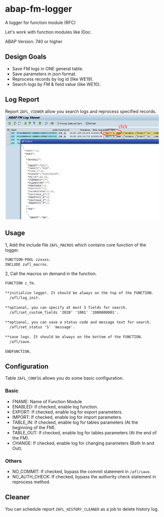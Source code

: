 # abap-fm-logger
A logger for function module (RFC)

Let's work with function modules like IDoc.

ABAP Version: 740 or higher

## Design Goals
- Save FM logs in ONE general table.
- Save parameters in json format.
- Reprocess records by log id (like WE19).
- Search logs by FM & field value (like WE10).

## Log Report
Report ```ZAFL_VIEWER``` allow you search logs and reprocess specified records.
![log report](https://github.com/hhelibeb/helloworld/blob/master/log%20report.png)

## Usage

1, Add the include file ```ZAFL_MACROS``` which contains core function of the logger.
```abap
FUNCTION-POOL zzxxxx.
INCLUDE zafl_macros.
```
2, Call the macros on demand in the function.
```abap
FUNCTION z_fm.
  
**initialize logger. It should be always on the top of the FUNCTION.
  /afl/log_init.

**optional, you can specify at most 3 fields for search.
  /afl/set_custom_fields '2020' '1001' '2000000001'. 

**optional, you can save a status code and message text for search.
  /afl/set_status 'S' 'message'.

**save logs. It should be always on the bottom of the FUNCTION.
  /afl/save.

ENDFUNCTION.
```
## Configuration
Table ```ZAFL_CONFIG``` allows you do some basic configuration.

### Basic
- FNAME: Name of Function Module
- ENABLED: If checked, enable log function.
- EXPORT: If checked, enable log for export parameters.
- IMPORT: If checked, enable log for import parameters.
- TABLE_IN: If checked, enable log for tables parameters (At the beginning of the FM).
- TABLE_OUT: If checked, enable log for tables parameters (At the end of the FM).
- CHANGE: If checked,  enable log for changing parameters (Both In and Out).

### Others
- NO_COMMIT: If checked, bypass the commit statement in ```/afl/save```.
- NO_AUTH_CHECK: If checked, bypass the authority check statement in reprocess method.

## Cleaner
You can schedule report ```ZAFL_HISTORY_CLEANER``` as a job to delete history log.
